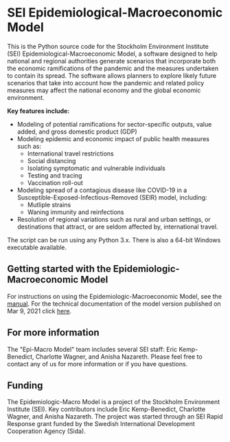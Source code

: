 # SEI Epidemiological-Macroeconomic Model
This is the Python source code for the Stockholm Environment Institute (SEI) Epidemiological-Macroeconomic Model, a software designed to help national and regional authorities generate scenarios that incorporate both the economic ramifications of the pandemic and the measures undertaken to contain its spread. The software allows planners to explore likely future scenarios that take into account how the pandemic and related policy measures may affect the national economy and the global economic environment.

**Key features include:**
   * Modeling of potential ramifications for sector-specific outputs, value added, and gross domestic product (GDP)
   * Modeling epidemic and economic impact of public health measures such as:
     * International travel restrictions
     * Social distancing
     * Isolating symptomatic and vulnerable individuals
     * Testing and tracing 
     * Vaccination roll-out
  * Modeling spread of a contagious disease like COVID-19 in a Susceptible-Exposed-Infectious-Removed (SEIR) model, including:
     * Mutliple strains
     * Waning immunity and reinfections
  * Resolution of regional variations such as rural and urban settings, or destinations that attract, or are seldom affected by, international travel.

The script can be run using any Python 3.x. There is also a 64-bit Windows executable available.

## Getting started with the Epidemiologic-Macroeconomic Model

For instructions on using the Epidemiologic-Macroeconomic Model, see the [manual](https://github.com/ccwagner/epi-macro-model-documentation/blob/main/epi-macro-model-documentation.pdf). For the technical documentation of the model version published on Mar 9, 2021 click [here](https://github.com/ccwagner/epi-macro-model-documentation/blob/main/epi-macro-model-manual_Appendix1-Technical-documentation_09032021.pdf).

## For more information

The "Epi-Macro Model" team includes several SEI staff: Eric Kemp-Benedict, Charlotte Wagner, and Anisha Nazareth. Please feel free to contact any of us for more information or if you have questions.

## Funding 
The Epidemiologic-Macro Model is a project of the Stockholm Environment Institute (SEI). Key contributors include Eric Kemp-Benedict, Charlotte Wagner, and Anisha Nazareth. The project was started through an SEI Rapid Response grant funded by the Swedish International Development Cooperation Agency (Sida).
